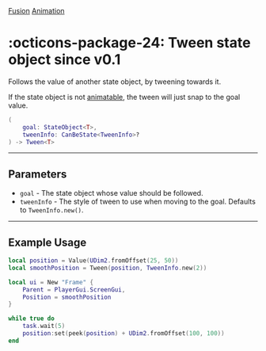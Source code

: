 <nav class="fusiondoc-api-breadcrumbs">
	<a href="../..">Fusion</a>
	<a href="..">Animation</a>
</nav>

<h1 class="fusiondoc-api-header" markdown>
	<span class="fusiondoc-api-icon" markdown>:octicons-package-24:</span>
	<span class="fusiondoc-api-name">Tween</span>
	<span class="fusiondoc-api-pills">
		<span class="fusiondoc-api-pill-type">state object</span>
		<span class="fusiondoc-api-pill-since">since v0.1</span>
	</span>
</h1>

Follows the value of another state object, by tweening towards it.

If the state object is not [animatable](./animatable.md), the tween will
just snap to the goal value.

```Lua
(
	goal: StateObject<T>,
	tweenInfo: CanBeState<TweenInfo>?
) -> Tween<T>
```

-----

## Parameters

- `goal` - The state object whose value should be followed.
- `tweenInfo` - The style of tween to use when moving to the goal. Defaults
to `TweenInfo.new()`.

-----

## Example Usage

```Lua
local position = Value(UDim2.fromOffset(25, 50))
local smoothPosition = Tween(position, TweenInfo.new(2))

local ui = New "Frame" {
	Parent = PlayerGui.ScreenGui,
	Position = smoothPosition
}

while true do
	task.wait(5)
	position:set(peek(position) + UDim2.fromOffset(100, 100))
end
```